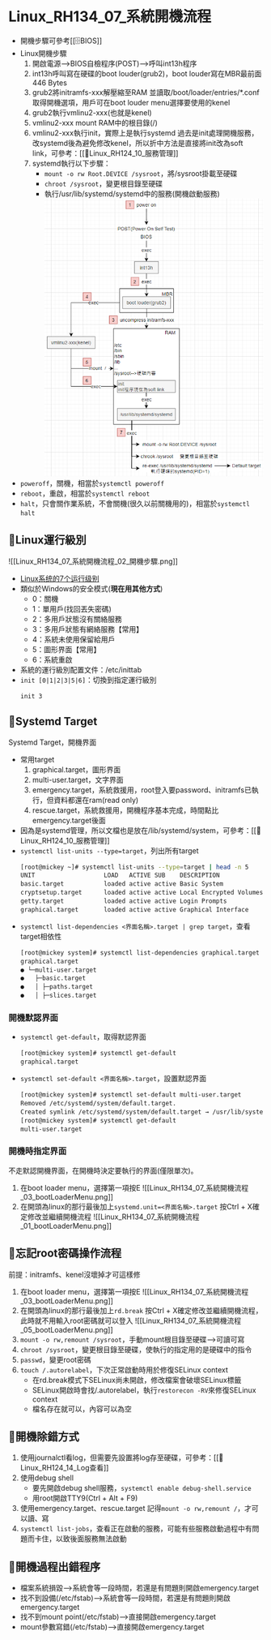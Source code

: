# Linux_RH134_07_系統開機流程
- 開機步驟可參考[[🗄️BIOS]]
- Linux開機步驟
	1. 開啟電源-->BIOS自檢程序(POST)-->呼叫int13h程序
	2. int13h呼叫寫在硬碟的boot louder(grub2)，boot louder寫在MBR最前面446 Bytes
	3. grub2將initramfs-xxx解壓縮至RAM
		並讀取/boot/loader/entries/\*.conf取得開機選項，用戶可在boot louder menu選擇要使用的kenel
	1. grub2執行vmlinu2-xxx(也就是kenel)
	2. vmlinu2-xxx mount RAM中的根目錄(/)
	3. vmlinu2-xxx執行init，實際上是執行systemd
		過去是init處理開機服務，改systemd後為避免修改kenel，所以折中方法是直接將init改為soft link，可參考：[[🐧Linux_RH124_10_服務管理]]
	7. systemd執行以下步驟：
		- `mount -o rw Root.DEVICE /sysroot`，將/sysroot掛載至硬碟
		- `chroot /sysroot`，變更根目錄至硬碟
		- 執行/usr/lib/systemd/systemd中的服務(開機啟動服務)
	![Linux_RH134_06_系統開機流程_01_Linux開機步驟](https://github.com/MickeyHuang233/CodingStudyNote/blob/main/03_Linux/%F0%9F%90%A7RH134/images/Linux_RH134_06_%E7%B3%BB%E7%B5%B1%E9%96%8B%E6%A9%9F%E6%B5%81%E7%A8%8B_01_Linux%E9%96%8B%E6%A9%9F%E6%AD%A5%E9%A9%9F.png?raw=true)
- `poweroff`，關機，相當於`systemctl poweroff`
- `reboot`，重啟，相當於`systemctl reboot`
- `halt`，只會關作業系統，不會關機(很久以前關機用的)，相當於`systemctl halt`

## 🐧Linux運行級別
![[Linux_RH134_07_系統開機流程_02_開機步驟.png]]
- [Linux系统的7个运行级别](https://www.jianshu.com/p/635e8480a75e)
- 類似於Windows的安全模式(**現在用其他方式**)
	- 0：關機
	- 1：單用戶(找回丟失密碼)
	- 2：多用戶狀態沒有關絡服務
	- 3：多用戶狀態有網絡服務【常用】
	- 4：系統未使用保留給用戶
	- 5：圖形界面【常用】
	- 6：系統重啟
- 系統的運行級別配置文件：/etc/inittab
- `init [0|1|2|3|5|6]`：切換到指定運行級別
	```bash
	init 3
	```

## 🐧Systemd Target
Systemd Target，開機界面
- 常用target
	1. graphical.target，圖形界面
	2. multi-user.target，文字界面
	3. emergency.target，系統救援用，root登入要password、initramfs已執行，但資料都還在ram(read only)
	4. rescue.target，系統救援用，開機程序基本完成，時間點比emergency.target後面
- 因為是systemd管理，所以文檔也是放在/lib/systemd/system，可參考：[[🐧Linux_RH124_10_服務管理]]
- `systemctl list-units --type=target`，列出所有target
	```bash
	[root@mickey ~]# systemctl list-units --type=target | head -n 5
	UNIT                   LOAD   ACTIVE SUB    DESCRIPTION
	basic.target           loaded active active Basic System
	cryptsetup.target      loaded active active Local Encrypted Volumes
	getty.target           loaded active active Login Prompts
	graphical.target       loaded active active Graphical Interface
	```
- `systemctl list-dependencies <界面名稱>.target | grep target`，查看target相依性
	```bash
	[root@mickey system]# systemctl list-dependencies graphical.target | grep target | head -n 5
	graphical.target
	● └─multi-user.target
	●   ├─basic.target
	●   │ ├─paths.target
	●   │ ├─slices.target
	```

### 開機默認界面
- `systemctl get-default`，取得默認界面
	```bash
	[root@mickey system]# systemctl get-default
	graphical.target
	```
- `systemctl set-default <界面名稱>.target`，設置默認界面
	```bash
	[root@mickey system]# systemctl set-default multi-user.target
	Removed /etc/systemd/system/default.target.
	Created symlink /etc/systemd/system/default.target → /usr/lib/systemd/system/multi-user.target.
	[root@mickey system]# systemctl get-default
	multi-user.target
	```

### 開機時指定界面
不走默認開機界面，在開機時決定要執行的界面(僅限單次)。
1. 在boot loader menu，選擇第一項按E
	![[Linux_RH134_07_系統開機流程_03_bootLoaderMenu.png]]
2. 在開頭為linux的那行最後加上`systemd.unit=<界面名稱>.target`
	按Ctrl + X確定修改並繼續開機流程
	![[Linux_RH134_07_系統開機流程_01_bootLoaderMenu.png]]

## 🐧忘記root密碼操作流程
前提：initramfs、kenel沒壞掉才可這樣修
1. 在boot loader menu，選擇第一項按E
	![[Linux_RH134_07_系統開機流程_03_bootLoaderMenu.png]]
2. 在開頭為linux的那行最後加上`rd.break`
	按Ctrl + X確定修改並繼續開機流程，此時就不用輸入root密碼就可以登入
	![[Linux_RH134_07_系統開機流程_05_bootLoaderMenu.png]]
3. `mount -o rw,remount /sysroot`，手動mount根目錄至硬碟-->可讀可寫
4. `chroot /sysroot`，變更根目錄至硬碟，使執行的指定用的是硬碟中的指令
5. `passwd`，變更root密碼
6. `touch /.autorelabel`，下次正常啟動時用於修復SELinux context
	- 在rd.break模式下SELinux尚未開啟，修改檔案會破壞SELinux標籤
	- SELinux開啟時會找/.autorelabel，執行`restorecon -RV`來修復SELinux context
	- 檔名存在就可以，內容可以為空

## 🐧開機除錯方式
1. 使用journalctl看log，但需要先設置將log存至硬碟，可參考：[[🐧Linux_RH124_14_Log查看]]
2. 使用debug shell
	- 要先開啟debug shell服務，`systemctl enable debug-shell.service`
	- 用root開啟TTY9(Ctrl + Alt + F9)
3. 使用emergency.target、rescue.target
	記得`mount -o rw,remount /`，才可以讀、寫
4. `systemctl list-jobs`，查看正在啟動的服務，可能有些服務啟動過程中有問題而卡住，以致後面服務無法啟動

## 🐧開機過程出錯程序
- 檔案系統損毀-->系統會等一段時間，若還是有問題則開啟emergency.target
- 找不到設備(/etc/fstab)-->系統會等一段時間，若還是有問題則開啟emergency.target
- 找不到mount point(/etc/fstab)-->直接開啟emergency.target
- mount參數寫錯(/etc/fstab)-->直接開啟emergency.target